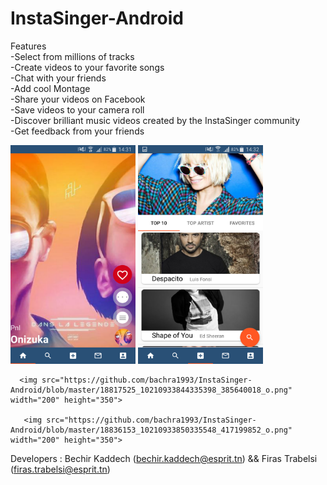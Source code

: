 # InstaSinger-Android


Features </br>
-Select from millions of tracks </br>
-Create videos to your favorite songs </br>
-Chat with your friends </br>
-Add cool Montage </br>
-Share your videos on Facebook </br>
-Save videos to your camera roll  </br>
-Discover brilliant music videos created by the InstaSinger community </br>
-Get feedback from your friends </br>


<div>
 <img src="https://github.com/bachra1993/InstaSinger-Android/blob/master/18789034_10210933857455726_74681579_o.png" width="200" height="350">
  
  
   <img src="https://github.com/bachra1993/InstaSinger-Android/blob/master/18767298_10210933854455651_253789128_o.png" width="200" height="350">
   
      <img src="https://github.com/bachra1993/InstaSinger-Android/blob/master/18817525_10210933844335398_385640018_o.png" width="200" height="350">
      
       <img src="https://github.com/bachra1993/InstaSinger-Android/blob/master/18836153_10210933850335548_417199852_o.png" width="200" height="350">
  
  </div>
  
   Developers : Bechir Kaddech (bechir.kaddech@esprit.tn) && Firas Trabelsi (firas.trabelsi@esprit.tn) 
